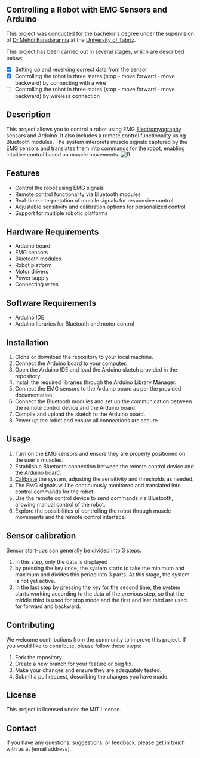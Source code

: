 ## Controlling a Robot with EMG Sensors and Arduino 
This project was conducted for the bachelor's degree under the supervision of [Dr.Mehdi Baradarannia](https://scholar.google.com/citations?user=zclZQhcAAAAJ) at the [University of Tabriz](https://en.wikipedia.org/wiki/University_of_Tabriz).

This project has been carried out in several stages, which are described below:
- [x] Setting up and receiving correct data from the sensor
- [x] Controlling the robot in three states (stop - move forward - move backward) by connecting with a wire
- [ ] Controlling the robot in three states (stop - move forward - move backward) by wireless connection

## Description

This project allows you to control a robot using EMG [Electromyography](https://en.wikipedia.org/wiki/Electromyography) sensors and Arduino. It also includes a remote control functionality using Bluetooth modules. The system interprets muscle signals captured by the EMG sensors and translates them into commands for the robot, enabling intuitive control based on muscle movements.
![R](https://github.com/tfrbf/EMG-Robot/assets/79377894/04193254-7e55-4854-9875-94f626c335c0)



## Features

- Control the robot using EMG signals
- Remote control functionality via Bluetooth modules
- Real-time interpretation of muscle signals for responsive control
- Adjustable sensitivity and calibration options for personalized control
- Support for multiple robotic platforms

## Hardware Requirements

- Arduino board
- EMG sensors
- Bluetooth modules
- Robot platform
- Motor drivers
- Power supply
- Connecting wires

## Software Requirements

- Arduino IDE
- Arduino libraries for Bluetooth and motor control

## Installation

1. Clone or download the repository to your local machine.
2. Connect the Arduino board to your computer.
3. Open the Arduino IDE and load the Arduino sketch provided in the repository.
4. Install the required libraries through the Arduino Library Manager.
5. Connect the EMG sensors to the Arduino board as per the provided documentation.
6. Connect the Bluetooth modules and set up the communication between the remote control device and the Arduino board.
7. Compile and upload the sketch to the Arduino board.
8. Power up the robot and ensure all connections are secure.

## Usage

1. Turn on the EMG sensors and ensure they are properly positioned on the user's muscles.
2. Establish a Bluetooth connection between the remote control device and the Arduino board.
3. [Calibrate](#sensor-calibration) the system, adjusting the sensitivity and thresholds as needed.
4. The EMG signals will be continuously monitored and translated into control commands for the robot.
5. Use the remote control device to send commands via Bluetooth, allowing manual control of the robot.
6. Explore the possibilities of controlling the robot through muscle movements and the remote control interface.

## Sensor calibration

Sensor start-ups can generally be divided into 3 steps:
1. In this step, only the data is displayed
2. by pressing the key once, the system starts to take the minimum and maximum and divides this period into 3 parts. At this stage, the system is not yet active.
3. In the last step by pressing the key for the second time, the system starts working according to the data of the previous step, so that the middle third is used for stop mode and the first and last third are used for forward and backward.


## Contributing

We welcome contributions from the community to improve this project. If you would like to contribute, please follow these steps:

1. Fork the repository.
2. Create a new branch for your feature or bug fix.
3. Make your changes and ensure they are adequately tested.
4. Submit a pull request, describing the changes you have made.

## License

This project is licensed under the MIT License.

## Contact

If you have any questions, suggestions, or feedback, please get in touch with us at [email address].
